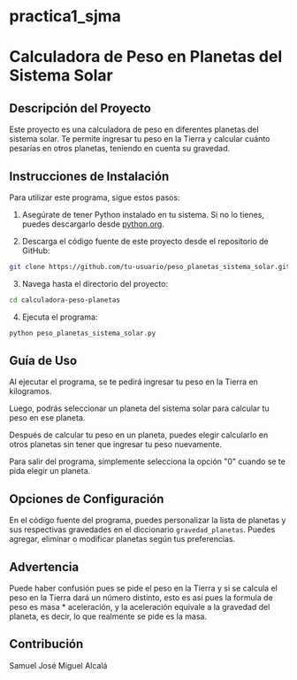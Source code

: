 # practica1_sjma
# Calculadora de Peso en Planetas del Sistema Solar

## Descripción del Proyecto
Este proyecto es una calculadora de peso en diferentes planetas del sistema solar. Te permite ingresar tu peso en la Tierra y calcular cuánto pesarías en otros planetas, teniendo en cuenta su gravedad.

## Instrucciones de Instalación
Para utilizar este programa, sigue estos pasos:

1. Asegúrate de tener Python instalado en tu sistema. Si no lo tienes, puedes descargarlo desde [python.org](https://www.python.org/).

2. Descarga el código fuente de este proyecto desde el repositorio de GitHub:

```bash
git clone https://github.com/tu-usuario/peso_planetas_sistema_solar.git
```

3. Navega hasta el directorio del proyecto:

```bash
cd calculadora-peso-planetas
```

4. Ejecuta el programa:

```bash
python peso_planetas_sistema_solar.py
```

## Guía de Uso
Al ejecutar el programa, se te pedirá ingresar tu peso en la Tierra en kilogramos.

Luego, podrás seleccionar un planeta del sistema solar para calcular tu peso en ese planeta.

Después de calcular tu peso en un planeta, puedes elegir calcularlo en otros planetas sin tener que ingresar tu peso nuevamente.

Para salir del programa, simplemente selecciona la opción "0" cuando se te pida elegir un planeta.

## Opciones de Configuración
En el código fuente del programa, puedes personalizar la lista de planetas y sus respectivas gravedades en el diccionario `gravedad_planetas`. Puedes agregar, eliminar o modificar planetas según tus preferencias.
## Advertencia
Puede haber confusión pues se pide el peso en la Tierra y si se calcula el peso en la Tierra dará un número distinto, esto es así pues la formula de peso es masa * aceleración, y la aceleración equivale a la gravedad del planeta, es decir, lo que realmente se pide es la masa.
## Contribución
Samuel José Miguel Alcalá

